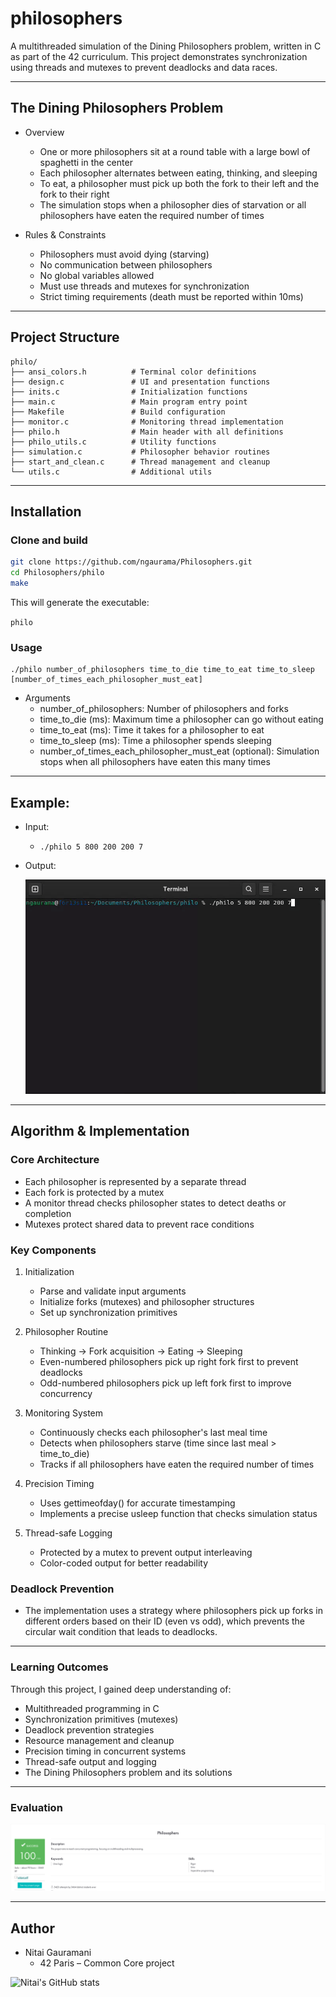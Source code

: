 # philosophers

A multithreaded simulation of the Dining Philosophers problem, written in C as part of the 42 curriculum. This project demonstrates synchronization using threads and mutexes to prevent deadlocks and data races.

---

## The Dining Philosophers Problem
+ Overview
    + One or more philosophers sit at a round table with a large bowl of spaghetti in the center
    + Each philosopher alternates between eating, thinking, and sleeping
    + To eat, a philosopher must pick up both the fork to their left and the fork to their right
    + The simulation stops when a philosopher dies of starvation or all philosophers have eaten the required number of times

+ Rules & Constraints
    + Philosophers must avoid dying (starving)
    + No communication between philosophers
    + No global variables allowed
    + Must use threads and mutexes for synchronization
    + Strict timing requirements (death must be reported within 10ms)

---

## Project Structure

```
philo/
├── ansi_colors.h          # Terminal color definitions
├── design.c               # UI and presentation functions
├── inits.c                # Initialization functions
├── main.c                 # Main program entry point
├── Makefile               # Build configuration
├── monitor.c              # Monitoring thread implementation
├── philo.h                # Main header with all definitions
├── philo_utils.c          # Utility functions
├── simulation.c           # Philosopher behavior routines
├── start_and_clean.c      # Thread management and cleanup
└── utils.c                # Additional utils
```

---

## Installation

### Clone and build
```bash
git clone https://github.com/ngaurama/Philosophers.git
cd Philosophers/philo
make
```
This will generate the executable:

`philo`

### Usage
```
./philo number_of_philosophers time_to_die time_to_eat time_to_sleep [number_of_times_each_philosopher_must_eat]
```
+ Arguments
    + number_of_philosophers: Number of philosophers and forks
    + time_to_die (ms): Maximum time a philosopher can go without eating
    + time_to_eat (ms): Time it takes for a philosopher to eat
    + time_to_sleep (ms): Time a philosopher spends sleeping
    + number_of_times_each_philosopher_must_eat (optional): Simulation stops when all philosophers have eaten this many times
---

## Example:
+ Input:
    + `./philo 5 800 200 200 7`
+ Output:

    ![Image showing output of philo](./readme_assets/philo1.gif)

---
## Algorithm & Implementation
### Core Architecture
+ Each philosopher is represented by a separate thread
+ Each fork is protected by a mutex
+ A monitor thread checks philosopher states to detect deaths or completion
+ Mutexes protect shared data to prevent race conditions

### Key Components
1. Initialization
    + Parse and validate input arguments
    + Initialize forks (mutexes) and philosopher structures
    + Set up synchronization primitives

2. Philosopher Routine
    + Thinking → Fork acquisition → Eating → Sleeping
    + Even-numbered philosophers pick up right fork first to prevent deadlocks
    + Odd-numbered philosophers pick up left fork first to improve concurrency

3. Monitoring System
    + Continuously checks each philosopher's last meal time
    + Detects when philosophers starve (time since last meal > time_to_die)
    + Tracks if all philosophers have eaten the required number of times

4. Precision Timing
    + Uses gettimeofday() for accurate timestamping
    + Implements a precise usleep function that checks simulation status

5. Thread-safe Logging
    + Protected by a mutex to prevent output interleaving
    + Color-coded output for better readability

### Deadlock Prevention
+ The implementation uses a strategy where philosophers pick up forks in different orders based on their ID (even vs odd), which prevents the circular wait condition that leads to deadlocks.
---

### Learning Outcomes

Through this project, I gained deep understanding of:
+ Multithreaded programming in C
+ Synchronization primitives (mutexes)
+ Deadlock prevention strategies
+ Resource management and cleanup
+ Precision timing in concurrent systems
+ Thread-safe output and logging
+ The Dining Philosophers problem and its solutions

---

### Evaluation
![Image showing my evaluation](./readme_assets/evaluation.png)

---
## Author
+ Nitai Gauramani
  - 42 Paris – Common Core project <br>

![Nitai's GitHub stats](https://github-readme-stats.vercel.app/api?username=ngaurama&show_icons=true&theme=transparent)
